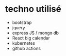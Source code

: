 # techno utilisé 
- bootstrap
- jquery
- express JS / mongo db
- React big calendar
- kubernetes
- github actions